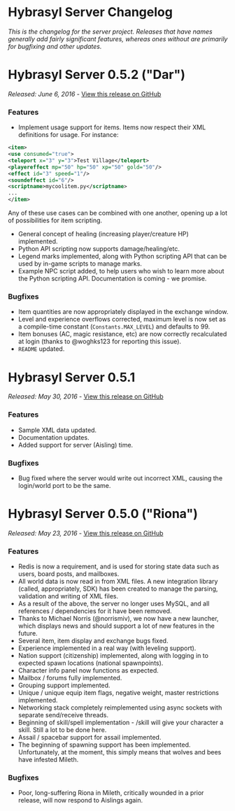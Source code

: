 # Hybrasyl Server Changelog

*This is the changelog for the server project. Releases that have names
 generally add fairly significant features, whereas ones without are primarily
 for bugfixing and other updates.*

# Hybrasyl Server 0.5.2 ("Dar")

*Released: June 6, 2016* - [View this release on GitHub](https://github.com/hybrasyl/server/releases/tag/0.5.2)

### Features

* Implement usage support for items. Items now respect their XML definitions
  for usage. For instance:

 ```xml
 <item>
 <use consumed="true">
 <teleport x="3" y="3">Test Village</teleport>
 <playereffect mp="50" hp="50" xp="50" gold="50"/>
 <effect id="3" speed="1"/>
 <soundeffect id="6"/>
 <scriptname>mycoolitem.py</scriptname>
 ...
 </item>
 ```

 Any of these use cases can be combined with one another, opening up a lot of
 possibilities for item scripting.

* General concept of healing (increasing player/creature HP) implemented.
* Python API scripting now supports damage/healing/etc.
* Legend marks implemented, along with Python scripting API that can be used by
  in-game scripts to manage marks.
* Example NPC script added, to help users who wish to learn more about the
  Python scripting API. Documentation is coming - we promise.

### Bugfixes

* Item quantities are now appropriately displayed in the exchange window.
* Level and experience overflows corrected, maximum level is now set as a
  compile-time constant (`Constants.MAX_LEVEL`) and defaults to 99.
* Item bonuses (AC, magic resistance, etc) are now correctly recalculated at
  login (thanks to @woghks123 for reporting this issue).
* `README` updated.

# Hybrasyl Server 0.5.1

*Released: May 30, 2016* - [View this release on GitHub](https://github.com/hybrasyl/server/releases/tag/0.5.1)


### Features

* Sample XML data updated.
* Documentation updates.
* Added support for server (Aisling) time.

### Bugfixes

* Bug fixed where the server would write out incorrect XML, causing the
  login/world port to be the same.

# Hybrasyl Server 0.5.0 ("Riona")

*Released: May 23, 2016* - [View this release on GitHub](https://github.com/hybrasyl/server/releases/tag/0.5.0)


### Features

* Redis is now a requirement, and is used for storing state data such as users,
  board posts, and mailboxes.
* All world data is now read in from XML files. A new integration library
  (called, appropriately, SDK) has been created to manage the parsing,
  validation and writing of XML files.
* As a result of the above, the server no longer uses MySQL, and all references
  / dependencies for it have been removed.
* Thanks to Michael Norris (@norrismiv), we now have a new launcher, which
  displays news and should support a lot of new features in the future.
* Several item, item display and exchange bugs fixed.
* Experience implemented in a real way (with leveling support).
* Nation support (citizenship) implemented, along with logging in to expected
  spawn locations (national spawnpoints).
* Character info panel now functions as expected.
* Mailbox / forums fully implemented.
* Grouping support implemented.
* Unique / unique equip item flags, negative weight, master restrictions
  implemented.
* Networking stack completely reimplemented using async sockets with separate
  send/receive threads.
* Beginning of skill/spell implementation - /skill <skillName> will give your
  character a skill. Still a lot to be done here.
* Assail / spacebar support for assail implemented.
* The beginning of spawning support has been implemented. Unfortunately, at the
  moment, this simply means that wolves and bees have infested Mileth.

### Bugfixes

* Poor, long-suffering Riona in Mileth, critically wounded in a prior release,
  will now respond to Aislings again.
